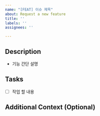 ```yaml
---
name: "[FEAT] 이슈 제목"
about: Request a new feature
title: ''
labels: ''
assignees: ''

---
```


## Description
- 기능 간단 설명

## Tasks
- [ ] 작업 할 내용

## Additional Context (Optional)
